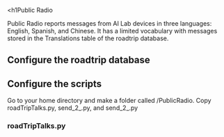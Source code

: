 <h1Public Radio</h1>

Public Radio reports messages from AI Lab devices in three languages:  English, Spanish, and Chinese.  It has a limited vocabulary with messages stored in the Translations table of the roadtrip database.

<h2>Configure the roadtrip database</h2>

<h2>Configure the scripts</h2>
Go to your home directory and make a folder called /PublicRadio.  Copy roadTripTalks.py, send_2_.py, and send_2_.py

<h3>roadTripTalks.py</h3>
